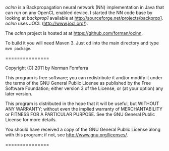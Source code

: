 *oclnn* is a Backpropagation neural network (NN) implementation in Java that can run on any OpenCL enabled device.
I started the NN code base by looking at *backprop1* available at <http://sourceforge.net/projects/backprop1>.
*oclnn* uses JOCL (<http://www.jocl.org/>).

The *oclnn*  project is hosted at at <https://github.com/forman/oclnn>.

To build it you will need Maven 3. Just cd into the main directory and type `mvn package`.

===============

Copyright (C) 2011 by Norman Fomferra

This program is free software; you can redistribute it and/or modify it under the terms of the GNU General Public
License as published by the Free Software Foundation; either version 3 of the License, or (at your option) any later
version.

This program is distributed in the hope that it will be useful, but WITHOUT ANY WARRANTY; without even the implied
warranty of MERCHANTABILITY or FITNESS FOR A PARTICULAR PURPOSE. See the GNU General Public License for more details.

You should have received a copy of the GNU General Public License along with this program; if not, see
<http://www.gnu.org/licenses/>.

===============
